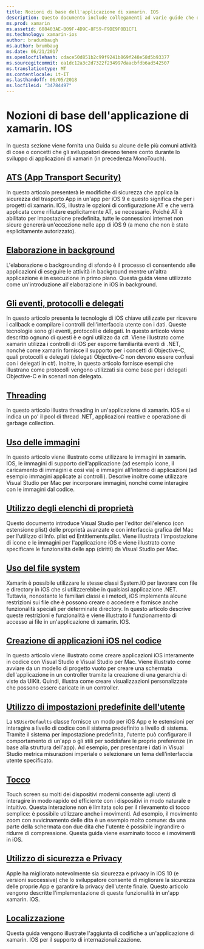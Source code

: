 ```yaml
---
title: Nozioni di base dell'applicazione di xamarin. IOS
description: Questo documento include collegamenti ad varie guide che descrivono i concetti fondamentali per lo sviluppo di xamarin. IOS, ad esempio sicurezza del trasporto app backgrounding, eventi e threading.
ms.prod: xamarin
ms.assetid: 608403AE-B09F-4D9C-8F59-F9DE9F0B1CF1
ms.technology: xamarin-ios
author: bradumbaugh
ms.author: brumbaug
ms.date: 06/21/2017
ms.openlocfilehash: cdace50d851b2c99f9241b869f248e58d5b93377
ms.sourcegitcommit: ea1dc12a3c2d7322f234997daacbfdb6ad542507
ms.translationtype: MT
ms.contentlocale: it-IT
ms.lasthandoff: 06/05/2018
ms.locfileid: "34784497"
---
```

# <a name="xamarinios-application-fundamentals"></a>Nozioni di base dell'applicazione di xamarin. IOS

In questa sezione viene fornita una Guida su alcune delle più comuni attività di cose o concetti che gli sviluppatori devono tenere conto durante lo sviluppo di applicazioni di xamarin (in precedenza MonoTouch).

## <a name="app-transport-securityiosapp-fundamentalsatsmd"></a>[ATS (App Transport Security)](~/ios/app-fundamentals/ats.md)

In questo articolo presenterà le modifiche di sicurezza che applica la sicurezza del trasporto App in un'app per iOS 9 e questo significa che per i progetti di xamarin. IOS, illustra le opzioni di configurazione AT e che verrà applicata come rifiutare esplicitamente AT, se necessario. Poiché AT è abilitato per impostazione predefinita, tutte le connessioni internet non sicure genererà un'eccezione nelle app di iOS 9 (a meno che non è stato esplicitamente autorizzato).


## <a name="backgroundingiosapp-fundamentalsbackgroundingindexmd"></a>[Elaborazione in background](~/ios/app-fundamentals/backgrounding/index.md)

L'elaborazione o backgrounding di sfondo è il processo di consentendo alle applicazioni di eseguire le attività in background mentre un'altra applicazione è in esecuzione in primo piano. Questa guida viene utilizzato come un'introduzione all'elaborazione in iOS in background.


## <a name="events-protocols-and-delegatesiosapp-fundamentalsdelegates-protocols-and-eventsmd"></a>[Gli eventi, protocolli e delegati](~/ios/app-fundamentals/delegates-protocols-and-events.md)

In questo articolo presenta le tecnologie di iOS chiave utilizzate per ricevere i callback e compilare i controlli dell'interfaccia utente con i dati. Queste tecnologie sono gli eventi, protocolli e delegati. In questo articolo viene descritto ognuno di questi è e ogni utilizzo da c#. Viene illustrato come xamarin utilizza i controlli di iOS per esporre familiarità eventi di .NET, nonché come xamarin fornisce il supporto per i concetti di Objective-C, quali protocolli e delegati (delegati Objective-C non devono essere confusi con i delegati in c#). Inoltre, in questo articolo fornisce esempi che illustrano come protocolli vengono utilizzati sia come base per i delegati Objective-C e in scenari non delegato.

## <a name="threadingiosapp-fundamentalsthreadingmd"></a>[Threading](~/ios/app-fundamentals/threading.md)

In questo articolo illustra threading in un'applicazione di xamarin. IOS e si indica un po' il pool di thread .NET, applicazioni reattive e operazione di garbage collection.&nbsp;

## <a name="working-with-imagesiosapp-fundamentalsimages-iconsindexmd"></a>[Uso delle immagini](~/ios/app-fundamentals/images-icons/index.md)

In questo articolo viene illustrato come utilizzare le immagini in xamarin. IOS, le immagini di supporto dell'applicazione (ad esempio icone, il caricamento di immagini e così via) e immagini all'interno di applicazioni (ad esempio immagini applicate ai controlli). Descrive inoltre come utilizzare Visual Studio per Mac per incorporare immagini, nonché come interagire con le immagini dal codice.

## <a name="working-with-property-listsiosapp-fundamentalsindexmd"></a>[Utilizzo degli elenchi di proprietà](~/ios/app-fundamentals/index.md)

Questo documento introduce Visual Studio per l'editor dell'elenco (con estensione plist) delle proprietà avanzate e con interfaccia grafica del Mac per l'utilizzo di Info. plist ed Entitlements.plist. Viene illustrata l'impostazione di icone e le immagini per l'applicazione iOS e viene illustrato come specificare le funzionalità delle app (diritti) da Visual Studio per Mac.

## <a name="working-with-the-file-systemiosapp-fundamentalsfile-systemmd"></a>[Uso del file system](~/ios/app-fundamentals/file-system.md)

Xamarin è possibile utilizzare le stesse classi System.IO per lavorare con file e directory in iOS che si utilizzerebbe in qualsiasi applicazione .NET. Tuttavia, nonostante le familiari classi e i metodi, iOS implementa alcune restrizioni sui file che è possono creare o accedere e fornisce anche funzionalità speciali per determinate directory. In questo articolo descrive queste restrizioni e funzionalità e viene illustrato il funzionamento di accesso ai file in un'applicazione di xamarin. IOS.

## <a name="creating-ios-applications-in-codeiosapp-fundamentalsios-code-onlymd"></a>[Creazione di applicazioni iOS nel codice](~/ios/app-fundamentals/ios-code-only.md)

In questo articolo viene illustrato come creare applicazioni iOS interamente in codice con Visual Studio e Visual Studio per Mac. Viene illustrato come avviare da un modello di progetto vuoto per creare una schermata dell'applicazione in un controller tramite la creazione di una gerarchia di viste da UIKit. Quindi, illustra come creare visualizzazioni personalizzate che possono essere caricate in un controller.

## <a name="working-with-user-defaultsiosapp-fundamentalsuser-defaultsmd"></a>[Utilizzo di impostazioni predefinite dell'utente](~/ios/app-fundamentals/user-defaults.md)

La `NSUserDefaults` classe fornisce un modo per iOS App e le estensioni per interagire a livello di codice con il sistema predefinito a livello di sistema. Tramite il sistema per impostazione predefinita, l'utente può configurare il comportamento di un'app o gli stili per soddisfare le proprie preferenze (in base alla struttura dell'app). Ad esempio, per presentare i dati in Visual Studio metrica misurazioni imperiale o selezionare un tema dell'interfaccia utente specificato.

## <a name="touchiosapp-fundamentalstouchindexmd"></a>[Tocco](~/ios/app-fundamentals/touch/index.md)

Touch screen su molti dei dispositivi moderni consente agli utenti di interagire in modo rapido ed efficiente con i dispositivi in modo naturale e intuitivo. Questa interazione non è limitata solo per il rilevamento di tocco semplice: è possibile utilizzare anche i movimenti. Ad esempio, il movimento zoom con avvicinamento delle dita è un esempio molto comune: da una parte della schermata con due dita che l'utente è possibile ingrandire o ridurre di compressione. Questa guida viene esaminato tocco e i movimenti in iOS.

## <a name="working-with-security-and-privacyiosapp-fundamentalssecurity-privacymd"></a>[Utilizzo di sicurezza e Privacy](~/ios/app-fundamentals/security-privacy.md)

Apple ha migliorato notevolmente sia sicurezza e privacy in iOS 10 (e versioni successive) che lo sviluppatore consente di migliorare la sicurezza delle proprie App e garantire la privacy dell'utente finale. Questo articolo vengono descritte l'implementazione di queste funzionalità in un'app xamarin. IOS.

##  <a name="localizationiosapp-fundamentalslocalizationindexmd"></a>[Localizzazione](~/ios/app-fundamentals/localization/index.md)

Questa guida vengono illustrate l'aggiunta di codifiche a un'applicazione di xamarin. IOS per il supporto di internazionalizzazione.
